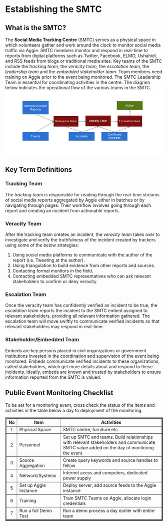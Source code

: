 # Establishing the SMTC

## What is the SMTC?

The **Social Media Tracking Centre** (SMTC) serves as a physical space in which volunteers gather and work around the clock to monitor social media traffic via Aggie. SMTC members monitor and respond in real-time to reports from digital platforms such as Twitter, Facebook, ELMO, Ushahidi, and RSS feeds from blogs or traditional media sites. Key teams of the SMTC include the *tracking team*, the *veracity team*, the *escalation team*, the *leadership team* and the *embedded stakeholder team*. Team members need training on Aggie prior to the event being monitored. The SMTC Leadership Team is essential for coordinating activities in the centre. The diagram below indicates the operational flow of the various teams in the SMTC. ![SMTC Work Flow](smtc1.png)

## Key Term Definitions

### Tracking Team

The *tracking team* is responsible for reading through the real-time streams of social media reports aggregated by Aggie either in batches or by navigating through pages. Their workflow involves going through each report and creating an incident from actionable reports.

### Veracity Team

After the tracking team creates an incident, the *veracity team* takes over to investigate and verify the truthfulness of the incident created by trackers using some of the below strategies:
1.  Using social media platforms to communicate with the author of the report  (i.e. Tweeting at the author).
2.  Using triangulation to build evidence from other reports and sources.
3.  Contacting formal monitors in the field.
4.  Contacting embedded SMTC representatives who can ask relevant stakeholders to confirm or deny veracity.

### Escalation Team

Once the veracity team has confidently verified an incident to be true, the *escalation team* reports the incident to the SMTC embed assigned to  relevant stakeholders, providing all relevant information gathered.  The escalation team will move swiftly to communicate verified incidents so that relevant stakeholders may respond in real-time.

### Stakeholder/Embedded Team

Embeds are key persons placed in civil organizations or government institutions invested in the coordination and supervision of the event being monitored. Embeds communicate verified incidents to these organizations, called stakeholders, which get more details about and respond to these incidents. Ideally, embeds are known and trusted by stakeholders to ensure information reported from the SMTC is valued.

## Public Event Monitoring Checklist

To be set for a monitoring event, cross check the status of the items and activities in the table below a day to deployment of the monitoring.

<table border="3" width="100%" cellpadding="4" cellspacing="4">

  <tr>
    <th>No</th>
    <th>Item</th>
    <th>Activities</th>

  </tr>
  <tr>
    <td style="text-align:center">1</td>
   <td>Physical Space</td>
    <td>SMTC centre, furniture etc.</td>
  </tr>

  <tr>
    <td style="text-align:center">2</td>
    <td>Personnel</td>
    <td>Set up SMTC and teams. Build relationships with relevant stakeholders and communicate SMTC value added on the day of monitoring the event</td>
  </tr>

  <tr>
    <td style="text-align:center">3</td>
    <td>Source Aggregation</td>
    <td>Create query keywords and source handles to fellow</td>
  </tr>

  <tr>
    <td style="text-align:center">4</td>
    <td>Network/Systems</td>
    <td>Internet acess and computers, dedicated power supply</td>
  </tr>

  <tr>
    <td style="text-align:center">5</td>
    <td>Set up Aggie Instance</td>
    <td>Deploy server, add source feeds to the Aggie instance</td>
  </tr>

  <tr>
    <td style="text-align:center">6</td>
    <td>Training</td>
    <td>Train SMTC Teams on Aggie, allocate login credentials</td>
  </tr>

  <tr>
    <td style="text-align:center">7</td>
    <td>Run a full Demo Test</td>
    <td>Run a demo process a day earlier with entire team</td>
  </tr>

</table>
